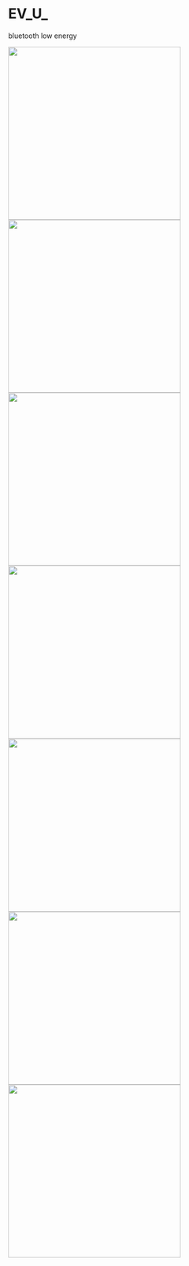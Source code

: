 # EV_U_
bluetooth low energy


<img src="https://user-images.githubusercontent.com/82452881/235236283-fc1af9a3-3244-46a5-ab46-c053075e92ed.jpg" align="center" width="350"/> <img src="https://user-images.githubusercontent.com/82452881/235236288-983e2dd0-1f2f-4c96-9764-9b6f1630c75a.jpg" align="center" width="350"/> <img src="https://user-images.githubusercontent.com/82452881/235236291-da0fb3d2-7589-4c7c-9450-375d3d55c971.jpg" align="center" width="350"/> <img src="https://user-images.githubusercontent.com/82452881/235236297-fa2dfbd1-bfd7-4e38-b863-78341983765f.jpg" align="center" width="350"/> <img src="https://user-images.githubusercontent.com/82452881/235236299-0b716557-d957-454d-ba2f-d59126749366.jpg" align="center" width="350"/> <img src="https://user-images.githubusercontent.com/82452881/235236302-1698ac8f-c002-4224-999f-b2ef84270523.jpg" align="center" width="350"/> <img src="https://user-images.githubusercontent.com/82452881/235236310-55f25476-cd96-49b0-81b5-32a253504c75.jpg" align="center" width="350"/>
